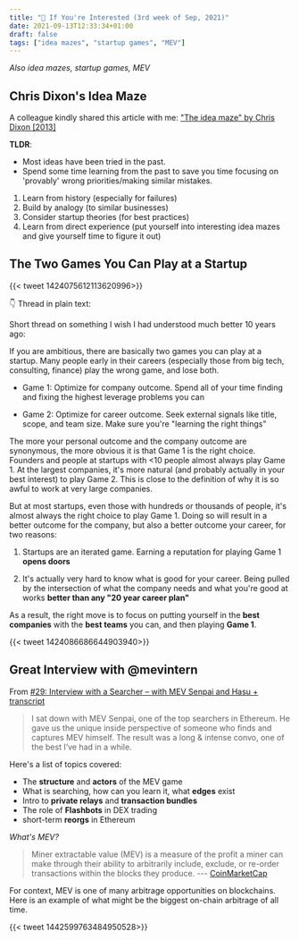 ```yaml
---
title: "👀 If You're Interested (3rd week of Sep, 2021)"
date: 2021-09-13T12:33:34+01:00
draft: false
tags: ["idea mazes", "startup games", "MEV"]
---
```


_Also idea mazes, startup games, MEV_

## Chris Dixon's Idea Maze

A colleague kindly shared this article with me: ["The idea maze" by Chris Dixon [2013]](https://cdixon.org/2013/08/04/the-idea-maze/)  

**TLDR**:

* Most ideas have been tried in the past.
* Spend some time learning from the past to save you time focusing on 'provably' wrong priorities/making similar mistakes.

1. Learn from history (especially for failures)
2. Build by analogy (to similar businesses)
3. Consider startup theories (for best practices)
4. Learn from direct experience (put yourself into interesting idea mazes and give yourself time to figure it out)

## The Two Games You Can Play at a Startup

{{< tweet 1424075612113620996>}}

👇 Thread in plain text:

Short thread on something I wish I had understood much better 10 years ago:

If you are ambitious, there are basically two games you can play at a startup. Many people early in their careers (especially those from big tech, consulting, finance) play the wrong game, and lose both.

* Game 1: Optimize for company outcome. Spend all of your time finding and fixing the highest leverage problems you can

* Game 2: Optimize for career outcome. Seek external signals like title, scope, and team size. Make sure you're "learning the right things"

The more your personal outcome and the company outcome are synonymous, the more obvious it is that Game 1 is the right choice. Founders and people at startups with <10 people almost always play Game 1. At the largest companies, it's more natural (and probably actually in your best interest) to play Game 2. This is close to the definition of why it is so awful to work at very large companies. 

But at most startups, even those with hundreds or thousands of people, it's almost always the right choice to play Game 1. Doing so will result in a better outcome for the company, but also a better outcome your career, for two reasons:

1. Startups are an iterated game. Earning a reputation for playing Game 1 **opens doors**

2. It's actually very hard to know what is good for your career. Being pulled by the intersection of what the company needs and what you're good at works **better than any "20 year career plan"**

As a result, the right move is to focus on putting yourself in the **best companies** with the **best teams** you can, and then playing **Game 1**.

{{< tweet 1424086686644903940>}}

## Great Interview with @mevintern

From [#29: Interview with a Searcher – with MEV Senpai and Hasu + transcript](https://uncommoncore.co/29-interview-with-a-searcher-with-mev-senpai-and-hasu/)

> I sat down with MEV Senpai, one of the top searchers in Ethereum. He gave us the unique inside perspective of someone who finds and captures MEV himself. The result was a long & intense convo, one of the best I’ve had in a while.

Here's a list of topics covered:

* The **structure** and **actors** of the MEV game
* What is searching, how can you learn it, what **edges** exist
* Intro to **private relays** and **transaction bundles**
* The role of **Flashbots** in DEX trading
* short-term **reorgs** in Ethereum

*What's MEV?*
> Miner extractable value (MEV) is a measure of the profit a miner can make through their ability to arbitrarily include, exclude, or re-order transactions within the blocks they produce. --- [CoinMarketCap](https://coinmarketcap.com/alexandria/glossary/miner-extractable-value-mev)

For context, MEV is one of many arbitrage opportunities on blockchains. Here is an example of what might be the biggest on-chain arbitrage of all time.

{{< tweet 1442599763484950528>}}
